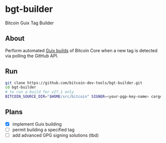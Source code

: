 # bgt-builder

Bitcoin Guix Tag Builder

## About

Perform automated [Guix builds](https://github.com/bitcoin/bitcoin/blob/master/contrib/guix/README.md) of Bitcoin Core when a new tag is detected via polling the GitHub API.

## Run

```bash
git clone https://github.com/bitcoin-dev-tools/bgt-builder.git
cd bgt-builder
# to run a build for v27.1 only
BITCOIN_SOURCE_DIR="$HOME/src/bitcoin" SIGNER=<your-pgp-key-name> cargo run -- tag v27.1
```

## Plans

- [x] implement Guix building
- [ ] permit building a specified tag
- [ ] add advanced GPG signing solutions (tbd)
